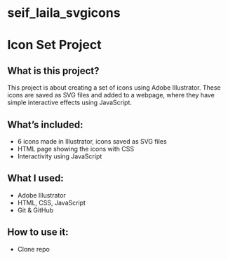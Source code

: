 # seif_laila_svgicons

# Icon Set Project

## What is this project? 
This project is about creating a set of icons using Adobe Illustrator. These icons are saved as SVG files and added to a webpage, where they have simple interactive effects using JavaScript.

## What’s included:
- 6 icons made in Illustrator, icons saved as SVG files
- HTML page showing the icons with CSS
- Interactivity using JavaScript

## What I used:
- Adobe Illustrator
- HTML, CSS, JavaScript
- Git & GitHub

## How to use it:
- Clone repo